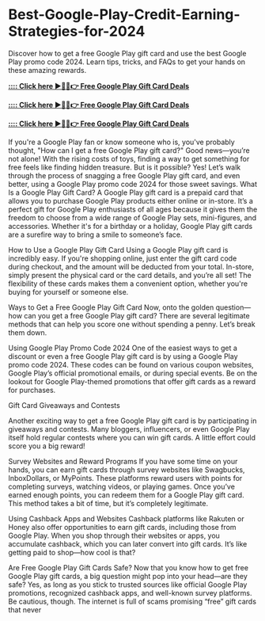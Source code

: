 # Best-Google-Play-Credit-Earning-Strategies-for-2024
Discover how to get a free Google Play gift card and use the best Google Play promo code 2024. Learn tips, tricks, and FAQs to get your hands on these amazing rewards.



**[:::: Click here ►🔴✅👉 Free Google Play Gift Card Deals](https://usaofferzon.com/google-play)**



**[:::: Click here ►🔴✅👉 Free Google Play Gift Card Deals](https://usaofferzon.com/psn)**



**[:::: Click here ►🔴✅👉 Free Google Play Gift Card Deals](https://usaofferzon.com/giftcard)**



If you're a Google Play fan or know someone who is, you've probably thought, "How can I get a free Google Play gift card?" Good news—you’re not alone! With the rising costs of toys, finding a way to get something for free feels like finding hidden treasure. But is it possible? Yes! Let’s walk through the process of snagging a free Google Play gift card, and even better, using a Google Play promo code 2024 for those sweet savings.
What Is a Google Play Gift Card?
A Google Play gift card is a prepaid card that allows you to purchase Google Play products either online or in-store. It’s a perfect gift for Google Play enthusiasts of all ages because it gives them the freedom to choose from a wide range of Google Play sets, mini-figures, and accessories. Whether it's for a birthday or a holiday, Google Play gift cards are a surefire way to bring a smile to someone’s face.

How to Use a Google Play Gift Card
Using a Google Play gift card is incredibly easy. If you're shopping online, just enter the gift card code during checkout, and the amount will be deducted from your total. In-store, simply present the physical card or the card details, and you’re all set! The flexibility of these cards makes them a convenient option, whether you're buying for yourself or someone else.

Ways to Get a Free Google Play Gift Card
Now, onto the golden question—how can you get a free Google Play gift card? There are several legitimate methods that can help you score one without spending a penny. Let’s break them down.

Using Google Play Promo Code 2024 One of the easiest ways to get a discount or even a free Google Play gift card is by using a Google Play promo code 2024. These codes can be found on various coupon websites, Google Play’s official promotional emails, or during special events. Be on the lookout for Google Play-themed promotions that offer gift cards as a reward for purchases.

Gift Card Giveaways and Contests

Another exciting way to get a free Google Play gift card is by participating in giveaways and contests. Many bloggers, influencers, or even Google Play itself hold regular contests where you can win gift cards. A little effort could score you a big reward!

Survey Websites and Reward Programs
If you have some time on your hands, you can earn gift cards through survey websites like Swagbucks, InboxDollars, or MyPoints. These platforms reward users with points for completing surveys, watching videos, or playing games. Once you’ve earned enough points, you can redeem them for a Google Play gift card. This method takes a bit of time, but it’s completely legitimate.

Using Cashback Apps and Websites
Cashback platforms like Rakuten or Honey also offer opportunities to earn gift cards, including those from Google Play. When you shop through their websites or apps, you accumulate cashback, which you can later convert into gift cards. It’s like getting paid to shop—how cool is that?

Are Free Google Play Gift Cards Safe?
Now that you know how to get free Google Play gift cards, a big question might pop into your head—are they safe? Yes, as long as you stick to trusted sources like official Google Play promotions, recognized cashback apps, and well-known survey platforms. Be cautious, though. The internet is full of scams promising “free” gift cards that never
